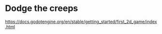 # Dodge the creeps

https://docs.godotengine.org/en/stable/getting_started/first_2d_game/index.html
